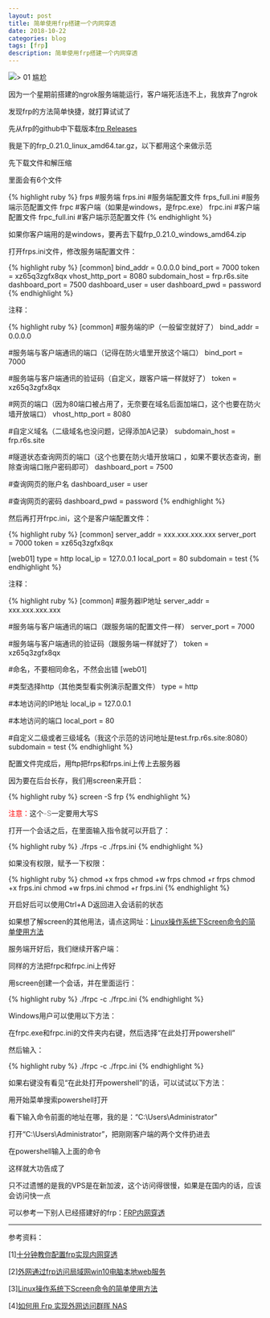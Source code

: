 ```yaml
---
layout: post
title: 简单使用frp搭建一个内网穿透
date: 2018-10-22
categories: blog
tags: [frp]
description: 简单使用frp搭建一个内网穿透
---
```


![> 01 尴尬](http://r6s.site/img/biaoqin/wulian.jpg)

因为一个星期前搭建的ngrok服务端能运行，客户端死活连不上，我放弃了ngrok

发现frp的方法简单快捷，就打算试试了

先从frp的github中下载版本[frp Releases](https://github.com/fatedier/frp/releases)

我是下的frp_0.21.0_linux_amd64.tar.gz，以下都用这个来做示范

先下载文件和解压缩

里面会有6个文件

{% highlight ruby %}
frps #服务端
frps.ini #服务端配置文件
frps_full.ini #服务端示范配置文件
frpc #客户端（如果是windows，是frpc.exe）
frpc.ini #客户端配置文件
frpc_full.ini #客户端示范配置文件
{% endhighlight %}

如果你客户端用的是windows，要再去下载frp_0.21.0_windows_amd64.zip

打开frps.ini文件，修改服务端配置文件：

{% highlight ruby %}
[common]
bind_addr = 0.0.0.0
bind_port = 7000
token = xz65q3zgfx8qx
vhost_http_port = 8080
subdomain_host = frp.r6s.site
dashboard_port = 7500
dashboard_user = user
dashboard_pwd = password
{% endhighlight %}

注释：

{% highlight ruby %}
[common]
#服务端的IP（一般留空就好了）
bind_addr = 0.0.0.0

#服务端与客户端通讯的端口（记得在防火墙里开放这个端口）
bind_port = 7000

#服务端与客户端通讯的验证码（自定义，跟客户端一样就好了）
token = xz65q3zgfx8qx

#网页的端口（因为80端口被占用了，无奈要在域名后面加端口，这个也要在防火墙开放端口）
vhost_http_port = 8080

#自定义域名（二级域名也没问题，记得添加A记录）
subdomain_host = frp.r6s.site

#隧道状态查询网页的端口（这个也要在防火墙开放端口 ，如果不要状态查询，删除查询端口账户密码即可）
dashboard_port = 7500

#查询网页的账户名
dashboard_user = user

#查询网页的密码
dashboard_pwd = password
{% endhighlight %}

然后再打开frpc.ini，这个是客户端配置文件：

{% highlight ruby %}
[common]
server_addr = xxx.xxx.xxx.xxx
server_port = 7000
token = xz65q3zgfx8qx

[web01]
type = http
local_ip = 127.0.0.1
local_port = 80
subdomain = test
{% endhighlight %}

注释：

{% highlight ruby %}
[common]
#服务器IP地址
server_addr = xxx.xxx.xxx.xxx

#服务端与客户端通讯的端口（跟服务端的配置文件一样）
server_port = 7000

#服务端与客户端通讯的验证码（跟服务端一样就好了）
token = xz65q3zgfx8qx

#命名，不要相同命名，不然会出错
[web01]

#类型选择http（其他类型看实例演示配置文件）
type = http

#本地访问的IP地址
local_ip = 127.0.0.1

#本地访问的端口
local_port = 80

#自定义二级或者三级域名（我这个示范的访问地址是test.frp.r6s.site:8080）
subdomain = test
{% endhighlight %}

配置文件完成后，用ftp把frps和frps.ini上传上去服务器

因为要在后台长存，我们用screen来开启：

{% highlight ruby %}
screen -S frp
{% endhighlight %}

<span style="color:red">注意：</span>这个<span style="color:gray">-S</span>一定要用大写S

打开一个会话之后，在里面输入指令就可以开启了： 

{% highlight ruby %}
./frps -c ./frps.ini
{% endhighlight %}

如果没有权限，赋予一下权限：

{% highlight ruby %}
chmod +x frps
chmod +w frps
chmod +r frps
chmod +x frps.ini
chmod +w frps.ini
chmod +r frps.ini
{% endhighlight %}

开启好后可以使用Ctrl+A D返回进入会话前的状态

如果想了解screen的其他用法，请点这网址：[Linux操作系统下Screen命令的简单使用方法](https://blog.csdn.net/lwm1986/article/details/1725617)

服务端开好后，我们继续开客户端：

同样的方法把frpc和frpc.ini上传好

用screen创建一个会话，并在里面运行：

{% highlight ruby %}
./frpc -c ./frpc.ini
{% endhighlight %}

Windows用户可以使用以下方法：

在frpc.exe和frpc.ini的文件夹内右键，然后选择“在此处打开powershell”

然后输入：

{% highlight ruby %}
./frpc -c ./frpc.ini
{% endhighlight %}

如果右键没有看见“在此处打开powershell”的话，可以试试以下方法：

用开始菜单搜索powershell打开

看下输入命令前面的地址在哪，我的是：“C:\Users\Administrator”

打开“C:\Users\Administrator”，把刚刚客户端的两个文件扔进去

在powershell输入上面的命令

这样就大功告成了

只不过遗憾的是我的VPS是在新加波，这个访问得很慢，如果是在国内的话，应该会访问快一点

可以参考一下别人已经搭建好的frp：[FRP内网穿透](https://diannaobos.com/frp/)

----

参考资料：

[1][十分钟教你配置frp实现内网穿透](https://blog.csdn.net/u013144287/article/details/78589643)

[2][外网通过frp访问局域网win10电脑本地web服务](https://jingyan.baidu.com/article/9c69d48ff8813813c9024e97.html)

[3][Linux操作系统下Screen命令的简单使用方法](https://blog.csdn.net/lwm1986/article/details/1725617)

[4][如何用 Frp 实现外网访问群晖 NAS](https://segmentfault.com/a/1190000009895225)
